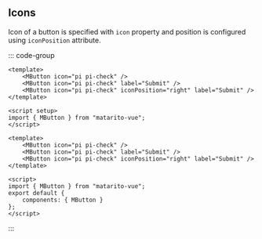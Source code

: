 ## Icons

Icon of a button is specified with `icon` property and position is configured using `iconPosition` attribute.

<DemoContainer>
		<MButton icon="pi pi-check" />
		<MButton icon="pi pi-check" label="Submit" />
      <MButton icon="pi pi-check" iconPosition="right" label="Submit" />
</DemoContainer>

::: code-group

```vue [Composition API]
<template>
	<MButton icon="pi pi-check" />
	<MButton icon="pi pi-check" label="Submit" />
	<MButton icon="pi pi-check" iconPosition="right" label="Submit" />
</template>

<script setup>
import { MButton } from "matarito-vue";
</script>
```

```vue [Options API]
<template>
	<MButton icon="pi pi-check" />
	<MButton icon="pi pi-check" label="Submit" />
	<MButton icon="pi pi-check" iconPosition="right" label="Submit" />
</template>

<script>
import { MButton } from "matarito-vue";
export default {
	components: { MButton }
};
</script>
```

:::
